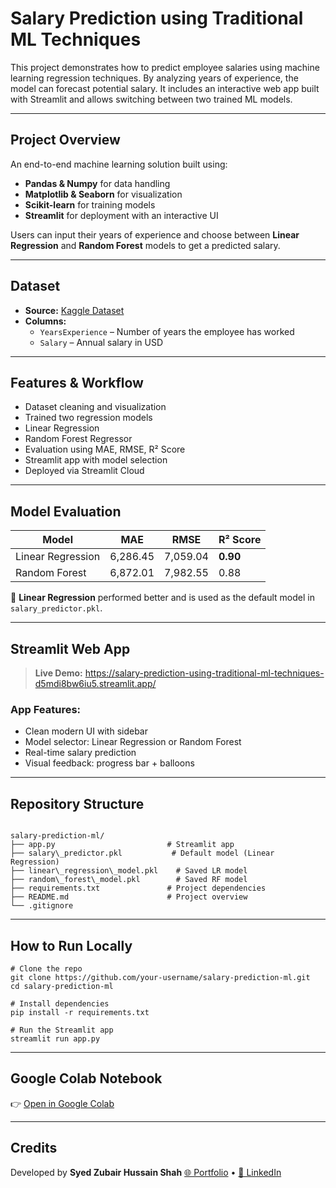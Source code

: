 
#  Salary Prediction using Traditional ML Techniques

This project demonstrates how to predict employee salaries using machine learning regression techniques. By analyzing years of experience, the model can forecast potential salary. It includes an interactive web app built with Streamlit and allows switching between two trained ML models.

---

##  Project Overview

An end-to-end machine learning solution built using:

- **Pandas & Numpy** for data handling  
- **Matplotlib & Seaborn** for visualization  
- **Scikit-learn** for training models  
- **Streamlit** for deployment with an interactive UI  

Users can input their years of experience and choose between **Linear Regression** and **Random Forest** models to get a predicted salary.

---

##  Dataset

- **Source:** [Kaggle Dataset](https://www.kaggle.com/datasets/korpionn/salary-prediction-dataset)
- **Columns:**
  - `YearsExperience` – Number of years the employee has worked
  - `Salary` – Annual salary in USD

---

##  Features & Workflow

-  Dataset cleaning and visualization  
-  Trained two regression models  
- Linear Regression  
- Random Forest Regressor  
- Evaluation using MAE, RMSE, R² Score  
- Streamlit app with model selection  
- Deployed via Streamlit Cloud

---

##  Model Evaluation

| Model              | MAE     | RMSE    | R² Score |
|--------------------|---------|---------|----------|
| Linear Regression  | 6,286.45| 7,059.04| **0.90** |
| Random Forest      | 6,872.01| 7,982.55| 0.88     |

🔎 **Linear Regression** performed better and is used as the default model in `salary_predictor.pkl`.

---

##  Streamlit Web App

>  **Live Demo:** https://salary-prediction-using-traditional-ml-techniques-d5mdi8bw6iu5.streamlit.app/

###  App Features:
- Clean modern UI with sidebar
- Model selector: Linear Regression or Random Forest
- Real-time salary prediction
- Visual feedback: progress bar + balloons

---

##  Repository Structure

```

salary-prediction-ml/
├── app.py                         # Streamlit app
├── salary\_predictor.pkl           # Default model (Linear Regression)
├── linear\_regression\_model.pkl    # Saved LR model
├── random\_forest\_model.pkl        # Saved RF model
├── requirements.txt               # Project dependencies
├── README.md                      # Project overview
└── .gitignore

````

---

##  How to Run Locally

```
# Clone the repo
git clone https://github.com/your-username/salary-prediction-ml.git
cd salary-prediction-ml

# Install dependencies
pip install -r requirements.txt

# Run the Streamlit app
streamlit run app.py
````

---

##  Google Colab Notebook

👉 [Open in Google Colab](https://colab.research.google.com/drive/1ObI1yeyQ3ar5oUDO7hXj0g6UewGWzTr8?usp=sharing)

---

## Credits

Developed by **Syed Zubair Hussain Shah**
[🌐 Portfolio](https://zubair-hussain-shah.vercel.app/) • [🔗 LinkedIn](https://www.linkedin.com/in/syed-zubair-hussain-shah-491294376?utm_source=share&utm_campaign=share_via&utm_content=profile&utm_medium=android_app)


```
